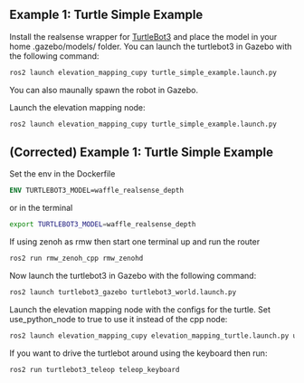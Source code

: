 ## Example 1: Turtle Simple Example
Install the realsense wrapper for [TurtleBot3]([ros2_turtlebot3_waffle_intel_realsense](https://github.com/mlherd/ros2_turtlebot3_waffle_intel_realsense)) and place the model in your home .gazebo/models/ folder.
You can launch the turtlebot3 in Gazebo with the following command:
```bash
ros2 launch elevation_mapping_cupy turtle_simple_example.launch.py
``` 
You can also maunally spawn the robot in Gazebo.


Launch the elevation mapping node:
```bash
ros2 launch elevation_mapping_cupy turtle_simple_example.launch.py
```


## (Corrected) Example 1: Turtle Simple Example
Set the env in the Dockerfile
```dockerfile
ENV TURTLEBOT3_MODEL=waffle_realsense_depth
```
or in the terminal
```bash
export TURTLEBOT3_MODEL=waffle_realsense_depth
```
If using zenoh as rmw then start one terminal up and run the router
```bash
ros2 run rmw_zenoh_cpp rmw_zenohd
```

Now launch the turtlebot3 in Gazebo with the following command:
```bash
ros2 launch turtlebot3_gazebo turtlebot3_world.launch.py
``` 

Launch the elevation mapping node with the configs for the turtle. Set use_python_node to true to use it instead of the cpp node:
```bash
ros2 launch elevation_mapping_cupy elevation_mapping_turtle.launch.py use_python_node:=false
```

If you want to drive the turtlebot around using the keyboard then run:
```bash
ros2 run turtlebot3_teleop teleop_keyboard 
```